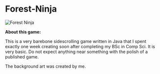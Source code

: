 # Forest-Ninja

![Forest Ninja](https://i.imgur.com/NhxmkuS.png)

**About this game:**

This is a very barebone sidescrolling game written in Java that I spent exactly one week creating soon after completing my BSc in Comp Sci. It is very basic. Do not expect anything near something with the polish of a published game.

The background art was created by me.
